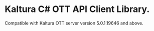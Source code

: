 # Kaltura C# OTT API Client Library.
Compatible with Kaltura OTT server version 5.0.1.19646 and above.
